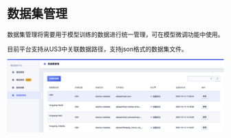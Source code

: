 # **数据集管理**

数据集管理将需要用于模型训练的数据进行统一管理，可在模型微调功能中使用。

目前平台支持从US3中关联数据路径，支持json格式的数据集文件。

![](/pics/guide/dataset-manage.png)